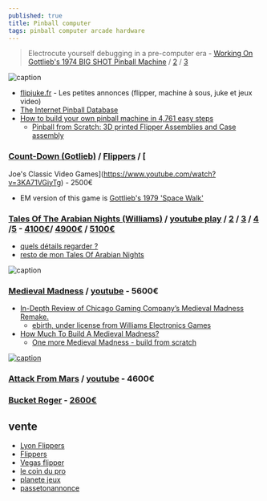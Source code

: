 ```yaml
---
published: true
title: Pinball computer
tags: pinball computer arcade hardware
---
```

> Electrocute yourself debugging in a pre-computer era - [Working On Gottlieb's 1974 BIG SHOT Pinball Machine](https://www.youtube.com/watch?v=-Ws-0IrZNqo) / [2](https://www.youtube.com/watch?v=6JSWAcdkcjc) / [3](https://www.youtube.com/watch?v=rhPQk2onadg)

![caption](https://external-content.duckduckgo.com/iu/?u=https%3A%2F%2Fi.redd.it%2F8gbtqo1rgrzz.jpg&f=1&nofb=1)


- [flipjuke.fr](https://flipjuke.fr/viewforum.php?f=5) - Les petites annonces (flipper, machine à sous, juke et jeux video)
- [The Internet Pinball Database](https://www.ipdb.org/machine.cgi?id=997)
- [How to build your own pinball machine in 4,761 easy steps](https://www.inverse.com/input/culture/homebrew-pinball-expo-2021)
	- [Pinball from Scratch: 3D printed Flipper Assemblies and Case assembly](https://www.youtube.com/watch?v=QSe4ZymXoos)

### [Count-Down (Gotlieb)](https://www.ipdb.org/machine.cgi?id=573) / [Flippers](http://www.equipjeux.fr/nos-jeux/flippers/70-flipper-count-down.html) / [
Joe's Classic Video Games](https://www.youtube.com/watch?v=3KA71VGiyTg)  - 2500€
-  EM version of this game is [Gottlieb's 1979 'Space Walk'](https://www.ipdb.org/machine.cgi?id=2263)

### [Tales Of The Arabian Nights (Williams)](https://www.ipdb.org/search.pl?any=arabian&sortby=name&search=Search+Database&searchtype=quick#3824) / [youtube play](https://www.youtube.com/watch?v=OWwYNpowchE) / [2](https://www.youtube.com/watch?v=BVvyOblAGw0) / [3](https://www.youtube.com/watch?v=nWPQHDjG88U) / [4](https://www.youtube.com/watch?v=gdJq-T-kz9g) /[5](https://www.youtube.com/embed/7yCvfFQXhmM?rel=0) - [4100€](https://www.catawiki.com/fr/a/th/939-ventes-de-flippers)/ [4900€](https://www.mja-jeux.com/jeux/flippers/williams/arabian-night/159) / [5100€](https://www.lyon-flipper.com/flippers/williams/tales-of-the-arabian-nights)
- [quels détails regarder ?](https://www.flipperfrance.com/threads/flipper-tales-of-the-arabian-nights-quels-d%C3%A9tails-regarder.690/)
- [resto de mon Tales Of Arabian Nights](https://flipperfrance.com/threads/voici-le-d%C3%A9roulement-de-la-resto-de-mon-tales-of-arabian-nights.18064/)

![caption](https://www.chicago-gaming.com/images/mmr/mmr-topper-1a-lg.jpg)


### [Medieval Madness](https://www.lyon-flipper.com/flippers/williams/medieval-madness) / [youtube](https://www.youtube.com/watch?v=gnvrXUMi0VM) - 5600€
- [In-Depth Review of Chicago Gaming Company’s Medieval Madness Remake.](https://www.pinballnews.com/site/2016/02/10/medieval-madness-remake-in-depth-review/)
	- [ebirth, under license from Williams Electronics Games](https://www.chicago-gaming.com/coinop/medieval-madness)
- [How Much To Build A Medieval Madness?](https://www.aussiearcade.com/topic/50750-how-much-to-build-a-medieval-madness/)
	- [One more Medieval Madness - build from scratch](https://aussiepinball.com/index.php?topic=9738.0)

[![caption](https://www.chicago-gaming.com/images/mmr/mmr-topper-1a-lg.jpg)](https://www.chicago-gaming.com/coinop/medieval-madness)

### [Attack From Mars](https://www.lyon-flipper.com/flippers/bally/attack-from-mars) / [youtube](https://www.youtube.com/embed/N7YMC1PULsk) - 4600€

### [Bucket Roger](https://www.youtube.com/embed/23ZBLgNgwnA) - [2600€](https://www.lyon-flipper.com/flippers/gottlieb/buck-rogers)

## vente
- [Lyon Flippers](https://www.lyon-flipper.com/flippers)
- [Flippers](http://www.equipjeux.fr/nos-jeux/flippers/98-flipper-tales-of-the-arabian-night.html)
- [Vegas flipper](https://www.flipper-paris.com/fr,1,7702.html)
- [le coin du pro](https://www.lecoindupro.com/Search.aspx?c=3367)
- [planete jeux](http://www.planetetranscardsjeux.com/)
- [passetonannonce](https://www.passetonannonce.com/jeux-video-annonces-flippers-1.html)

